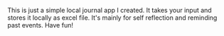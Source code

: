 This is just a simple local journal app I created. It takes your input and stores it locally as excel file. It's mainly for self reflection and reminding past events. Have fun!
